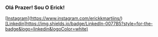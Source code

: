 ### Olá Prazer! Sou O Erick!

[[Instagram](https://img.shields.io/badge/Instagram-E4405F?style=for-the-badge&logo=instagram&logoColor=white)](https://www.instagram.com/erickkmartiins/)
[[Linkedin]https://img.shields.io/badge/LinkedIn-0077B5?style=for-the-badge&logo=linkedin&logoColor=white)](https://www.linkedin.com/in/erick-martins-90883723a/)

